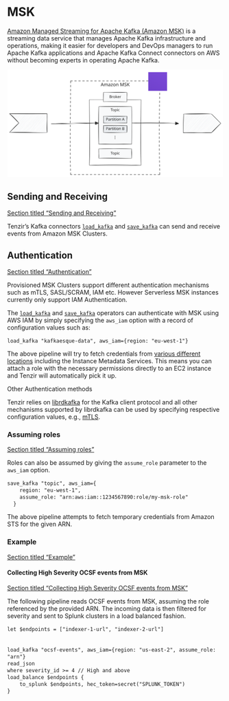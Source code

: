 # MSK

[Amazon Managed Streaming for Apache Kafka (Amazon MSK)](https://aws.amazon.com/msk/) is a streaming data service that manages Apache Kafka infrastructure and operations, making it easier for developers and DevOps managers to run Apache Kafka applications and Apache Kafka Connect connectors on AWS without becoming experts in operating Apache Kafka.

![Amazon MSK](/pr-preview/pr-116/_astro/msk.BWTbNq0e_19DKCs.svg)

## Sending and Receiving

[Section titled “Sending and Receiving”](#sending-and-receiving)

Tenzir’s Kafka connectors [`load_kafka`](/reference/operators/load_kafka) and [`save_kafka`](/reference/operators/save_kafka) can send and receive events from Amazon MSK Clusters.

## Authentication

[Section titled “Authentication”](#authentication)

Provisioned MSK Clusters support different authentication mechanisms such as mTLS, SASL/SCRAM, IAM etc. However Serverless MSK instances currently only support IAM Authentication.

The [`load_kafka`](/reference/operators/load_kafka) and [`save_kafka`](/reference/operators/save_kafka) operators can authenticate with MSK using AWS IAM by simply specifying the `aws_iam` option with a record of configuration values such as:

```tql
load_kafka "kafkaesque-data", aws_iam={region: "eu-west-1"}
```

The above pipeline will try to fetch credentials from [various different locations](/reference/operators/load_kafka#aws_iam--record-optional) including the Instance Metadata Services. This means you can attach a role with the necessary permissions directly to an EC2 instance and Tenzir will automatically pick it up.

Other Authentication methods

Tenzir relies on [librdkafka](https://github.com/confluentinc/librdkafka) for the Kafka client protocol and all other mechanisms supported by librdkafka can be used by specifying respective configuration values, e.g., [mTLS](https://github.com/confluentinc/librdkafka/wiki/Using-SSL-with-librdkafka).

### Assuming roles

[Section titled “Assuming roles”](#assuming-roles)

Roles can also be assumed by giving the `assume_role` parameter to the `aws_iam` option.

```tql
save_kafka "topic", aws_iam={
    region: "eu-west-1",
    assume_role: "arn:aws:iam::1234567890:role/my-msk-role"
  }
```

The above pipeline attempts to fetch temporary credentials from Amazon STS for the given ARN.

### Example

[Section titled “Example”](#example)

#### Collecting High Severity OCSF events from MSK

[Section titled “Collecting High Severity OCSF events from MSK”](#collecting-high-severity-ocsf-events-from-msk)

The following pipeline reads OCSF events from MSK, assuming the role referenced by the provided ARN. The incoming data is then filtered for severity and sent to Splunk clusters in a load balanced fashion.

```tql
let $endpoints = ["indexer-1-url", "indexer-2-url"]


load_kafka "ocsf-events", aws_iam={region: "us-east-2", assume_role: "arn"}
read_json
where severity_id >= 4 // High and above
load_balance $endpoints {
    to_splunk $endpoints, hec_token=secret("SPLUNK_TOKEN")
}
```